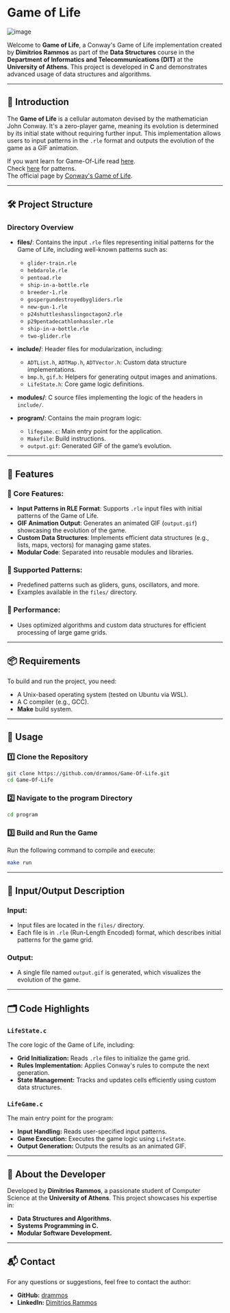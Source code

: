 # Game of Life

![image](https://miro.medium.com/v2/resize:fit:640/format:webp/1*5BiX8kolye4QPyyexQrogA.gif)

Welcome to **Game of Life**, a Conway's Game of Life implementation created by **Dimitrios Rammos** as part of the **Data Structures** course in the **Department of Informatics and Telecommunications (DIT)** at the **University of Athens**. This project is developed in **C** and demonstrates advanced usage of data structures and algorithms.

---

## 📜 Introduction

The **Game of Life** is a cellular automaton devised by the mathematician John Conway. It's a zero-player game, meaning its evolution is determined by its initial state without requiring further input. This implementation allows users to input patterns in the `.rle` format and outputs the evolution of the game as a GIF animation.


If you want learn for Game-Of-Life read [here](https://en.wikipedia.org/wiki/Conway%27s_Game_of_Life).</br>
Check [here](https://conwaylife.com/wiki/Category:Patterns_found_by_(person)) for patterns.</br>
The official page by [Conway's Game of Life](https://conwaylife.com/).</br>

---

## 🛠️ Project Structure

### Directory Overview

- **files/**: Contains the input `.rle` files representing initial patterns for the Game of Life, including well-known patterns such as:
  - `glider-train.rle`
  - `hebdarole.rle`
  - `pentoad.rle`
  - `ship-in-a-bottle.rle`
  - `breeder-1.rle`
  - `gospergundestroyedbygliders.rle`
  - `new-gun-1.rle`
  - `p24shuttleshasslingoctagon2.rle`
  - `p29pentadecathlonhassler.rle`
  - `ship-in-a-bottle.rle`
  - `two-glider.rle`

- **include/**: Header files for modularization, including:
  - `ADTList.h`, `ADTMap.h`, `ADTVector.h`: Custom data structure implementations.
  - `bmp.h`, `gif.h`: Helpers for generating output images and animations.
  - `LifeState.h`: Core game logic definitions.

- **modules/**: C source files implementing the logic of the headers in `include/`.

- **program/**: Contains the main program logic:
  - `lifegame.c`: Main entry point for the application.
  - `Makefile`: Build instructions.
  - `output.gif`: Generated GIF of the game’s evolution.

---

## 📑 Features

### 🌟 Core Features:
- **Input Patterns in RLE Format**: Supports `.rle` input files with initial patterns of the Game of Life.
- **GIF Animation Output**: Generates an animated GIF (`output.gif`) showcasing the evolution of the game.
- **Custom Data Structures**: Implements efficient data structures (e.g., lists, maps, vectors) for managing game states.
- **Modular Code**: Separated into reusable modules and libraries.

### 🔧 Supported Patterns:
- Predefined patterns such as gliders, guns, oscillators, and more.
- Examples available in the `files/` directory.

### 🚀 Performance:
- Uses optimized algorithms and custom data structures for efficient processing of large game grids.

---

## 📦 Requirements

To build and run the project, you need:

- A Unix-based operating system (tested on Ubuntu via WSL).
- A C compiler (e.g., GCC).
- **Make** build system.

---

## 🚀 Usage

### 1️⃣ Clone the Repository
```bash
git clone https://github.com/drammos/Game-Of-Life.git
cd Game-Of-Life
```

### 2️⃣ Navigate to the program Directory
```bash
cd program
```

### 3️⃣ Build and Run the Game
Run the following command to compile and execute:
```bash
make run
```

---

## 🔧 Input/Output Description

### Input:
- Input files are located in the `files/` directory.
- Each file is in `.rle` (Run-Length Encoded) format, which describes initial patterns for the game grid.

### Output:
- A single file named `output.gif` is generated, which visualizes the evolution of the game.

---

## 🗂️ Code Highlights

### `LifeState.c`
The core logic of the Game of Life, including:
- **Grid Initialization:** Reads `.rle` files to initialize the game grid.
- **Rules Implementation:** Applies Conway's rules to compute the next generation.
- **State Management:** Tracks and updates cells efficiently using custom data structures.


### `LifeGame.c`
The main entry point for the program:
- **Input Handling:** Reads user-specified input patterns.
- **Game Execution:** Executes the game logic using `LifeState`.
- **Output Generation:** Outputs the results as an animated GIF.

---


## 🧠 About the Developer

Developed by **Dimitrios Rammos**, a passionate student of Computer Science at the **University of Athens**. This project showcases his expertise in:
- **Data Structures and Algorithms.**
- **Systems Programming in C.**
- **Modular Software Development.**


---

## 📬 Contact

For any questions or suggestions, feel free to contact the author:

- **GitHub:** [drammos](https://github.com/drammos)  
- **LinkedIn:** [Dimitrios Rammos](https://www.linkedin.com/in/dimitrisrammos/)